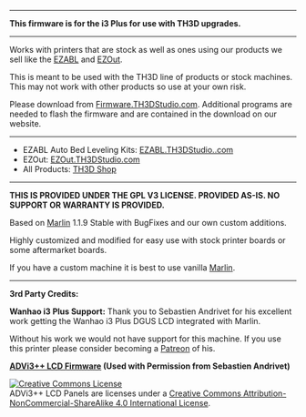 ----------

**This firmware is for the i3 Plus for use with TH3D upgrades.**

----------

Works with printers that are stock as well as ones using our products we sell like the [EZABL](https://www.th3dstudio.com/ezabl-kit/) and [EZOut](https://www.th3dstudio.com/product/ezout-cr-10-filament-sensor-kit/).

This is meant to be used with the TH3D line of products or stock machines. This may not work with other products so use at your own risk.

Please download from [Firmware.TH3DStudio.com](http://firmware.th3dstudio.com). Additional programs are needed to flash the firmware and are contained in the download on our website.

----------

- EZABL Auto Bed Leveling Kits: [EZABL.TH3DStudio..com](http://ezabl.th3dstudio.com)
- EZOut: [EZOut.TH3DStudio.com](http://EZOut.TH3DStudio.com)
- All Products: [TH3D Shop](https://www.th3dstudio.com/shop/)

----------

**THIS IS PROVIDED UNDER THE GPL V3 LICENSE.
PROVIDED AS-IS. NO SUPPORT OR WARRANTY IS PROVIDED.**

Based on [Marlin](http://marlinfw.org) 1.1.9 Stable with BugFixes and our own custom additions. 

Highly customized and modified for easy use with stock printer boards or some aftermarket boards.

If you have a custom machine it is best to use vanilla [Marlin](http://marlinfw.org).

----------

**3rd Party Credits:**

**Wanhao i3 Plus Support:** 
Thank you to Sebastien Andrivet for his excellent work getting the Wanhao i3 Plus DGUS LCD integrated with Marlin. 

Without his work we would not have support for this machine. If you use this printer please consider becoming a [Patreon](https://www.patreon.com/bePatron?u=6504486) of his.

**[ADVi3++ LCD Firmware](https://github.com/andrivet/ADVi3pp/tree/advi3%2B%2B/LCD-Panel) (Used with Permission from Sebastien Andrivet)**

<a rel="license" href="https://creativecommons.org/licenses/by-nc-sa/4.0/">
<img alt="Creative Commons License" style="border-width:0" src="https://i.creativecommons.org/l/by-nc-sa/4.0/88x31.png" /></a><br />ADVi3++ LCD Panels are licenses under a <a rel="license" href="http://creativecommons.org/licenses/by-nc-sa/4.0/">Creative Commons Attribution-NonCommercial-ShareAlike 4.0 International License</a>.

